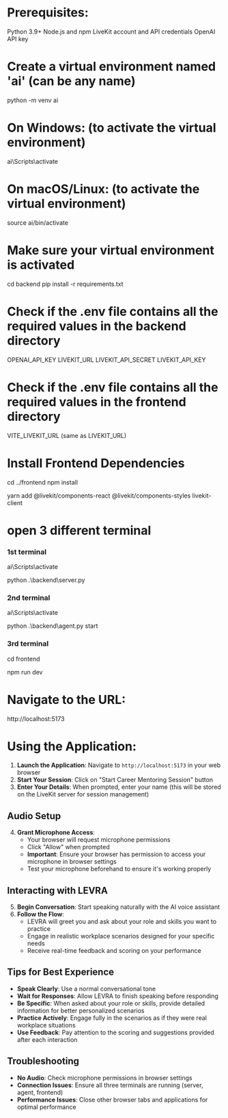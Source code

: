 # Prerequisites:

Python 3.9+
Node.js and npm
LiveKit account and API credentials
OpenAI API key

# Create a virtual environment named 'ai' (can be any name)

python -m venv ai

# On Windows: (to activate the virtual environment)

ai\Scripts\activate

# On macOS/Linux: (to activate the virtual environment)

source ai/bin/activate

# Make sure your virtual environment is activated

cd backend
pip install -r requirements.txt

# Check if the .env file contains all the required values in the backend directory

OPENAI_API_KEY
LIVEKIT_URL
LIVEKIT_API_SECRET
LIVEKIT_API_KEY

# Check if the .env file contains all the required values in the frontend directory

VITE_LIVEKIT_URL (same as LIVEKIT_URL)

# Install Frontend Dependencies

cd ../frontend
npm install

yarn add @livekit/components-react @livekit/components-styles livekit-client

# open 3 different terminal

### 1st terminal

ai\Scripts\activate

python .\backend\server.py

### 2nd terminal

ai\Scripts\activate

python .\backend\agent.py start

### 3rd terminal

cd frontend

npm run dev

# Navigate to the URL:

http://localhost:5173

# Using the Application:

1. **Launch the Application**: Navigate to `http://localhost:5173` in your web browser
2. **Start Your Session**: Click on "Start Career Mentoring Session" button
3. **Enter Your Details**: When prompted, enter your name (this will be stored on the LiveKit server for session management)

## Audio Setup

4. **Grant Microphone Access**:
   - Your browser will request microphone permissions
   - Click "Allow" when prompted
   - **Important**: Ensure your browser has permission to access your microphone in browser settings
   - Test your microphone beforehand to ensure it's working properly

## Interacting with LEVRA

5. **Begin Conversation**: Start speaking naturally with the AI voice assistant
6. **Follow the Flow**:
   - LEVRA will greet you and ask about your role and skills you want to practice
   - Engage in realistic workplace scenarios designed for your specific needs
   - Receive real-time feedback and scoring on your performance

## Tips for Best Experience

- **Speak Clearly**: Use a normal conversational tone
- **Wait for Responses**: Allow LEVRA to finish speaking before responding
- **Be Specific**: When asked about your role or skills, provide detailed information for better personalized scenarios
- **Practice Actively**: Engage fully in the scenarios as if they were real workplace situations
- **Use Feedback**: Pay attention to the scoring and suggestions provided after each interaction

## Troubleshooting

- **No Audio**: Check microphone permissions in browser settings
- **Connection Issues**: Ensure all three terminals are running (server, agent, frontend)
- **Performance Issues**: Close other browser tabs and applications for optimal performance
